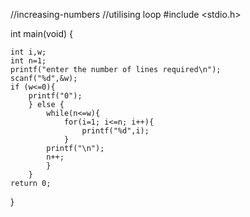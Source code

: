 //increasing-numbers
//utilising loop
#include <stdio.h>



int main(void) {
    
    int i,w;
    int n=1;
    printf("enter the number of lines required\n");
    scanf("%d",&w);
    if (w<=0){
        printf("0");
        } else {
            while(n<=w){
                for(i=1; i<=n; i++){
                    printf("%d",i);
                }
            printf("\n");
            n++;    
            }    
        }
	return 0;
}
